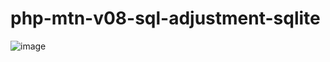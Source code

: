 # php-mtn-v08-sql-adjustment-sqlite

![image](https://user-images.githubusercontent.com/1501327/158505803-dce4368c-bda2-4c66-98b5-1b84db5a9ea6.png)
